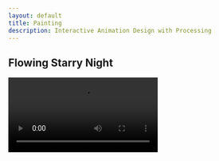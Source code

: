 ```yaml
---
layout: default
title: Painting
description: Interactive Animation Design with Processing
---
```

## Flowing Starry Night
<video controls preload="auto">
  <source src="../docs/StarryNight.mp4" type="video/mp4">
</video>
